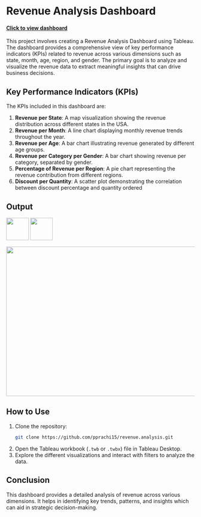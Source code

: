 # Revenue Analysis Dashboard

#### [Click to view dashboard](https://public.tableau.com/views/RevenueAnalysis_17214086724910/CustomerRevenueDashboard?:language=en-US&:sid=&:redirect=auth&:display_count=n&:origin=viz_share_link)
This project involves creating a Revenue Analysis Dashboard using Tableau. The dashboard provides a comprehensive view of key performance indicators (KPIs) related to revenue across various dimensions such as state, month, age, region, and gender. The primary goal is to analyze and visualize the revenue data to extract meaningful insights that can drive business decisions.

## Key Performance Indicators (KPIs)

The KPIs included in this dashboard are:

1. **Revenue per State**: A map visualization showing the revenue distribution across different states in the USA.
2. **Revenue per Month**: A line chart displaying monthly revenue trends throughout the year.
3. **Revenue per Age**: A bar chart illustrating revenue generated by different age groups.
4. **Revenue per Category per Gender**: A bar chart showing revenue per category, separated by gender.
5. **Percentage of Revenue per Region**: A pie chart representing the revenue contribution from different regions.
6. **Discount per Quantity**: A scatter plot demonstrating the correlation between discount percentage and quantity ordered

## Output
<img src="https://github.com/pprachi15/introduction/assets/116032314/62f457ca-c230-4507-b841-057a6d65099c" width="60" height="60" />     <!-- Tableau  -->
<img src="https://github.com/pprachi15/introduction/assets/116032314/0c174aef-f793-4a52-8b80-ceb431cf0cfa" width="60" height="60" />      <!-- SQL -->


<img src="https://github.com/user-attachments/assets/936fb3cb-8337-4c80-acec-0bfd2c43b2fc" width="800" height="400" />      <!-- dashboard -->


## How to Use

1. Clone the repository:
    ```bash
    git clone https://github.com/pprachi15/revenue.analysis.git
    ```
2. Open the Tableau workbook (`.twb` or `.twbx`) file in Tableau Desktop.
3. Explore the different visualizations and interact with filters to analyze the data.

## Conclusion

This dashboard provides a detailed analysis of revenue across various dimensions. It helps in identifying key trends, patterns, and insights which can aid in strategic decision-making.
